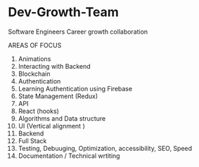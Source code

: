 # Dev-Growth-Team
Software Engineers Career growth collaboration

AREAS OF FOCUS
1. Animations
2. Interacting with Backend
3. Blockchain
4. Authentication
5. Learning Authentication using Firebase
6. State Management (Redux)
8. API
9. React (hooks)
10. Algorithms and Data structure
11. UI (Vertical alignment )
12. Backend
13. Full Stack
14. Testing, Debuuging, Optimization, accessibility, SEO, Speed
15. Documentation / Technical wrtiting
   
